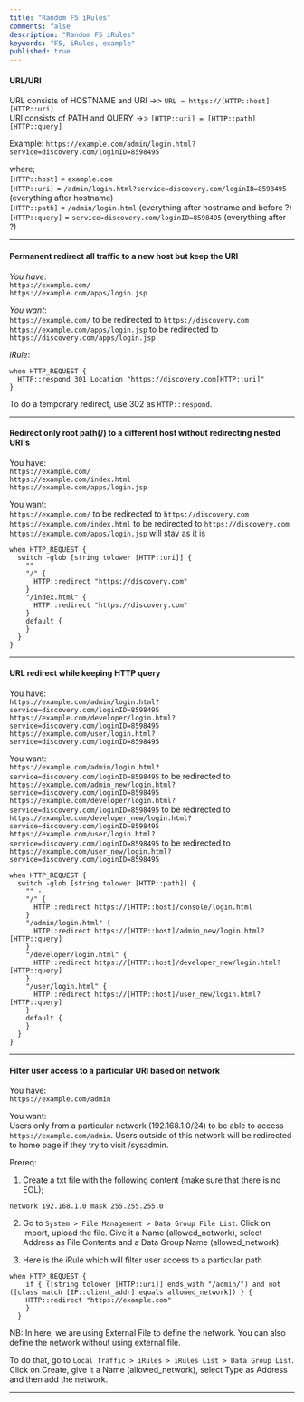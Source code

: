 ```yaml
---
title: "Random F5 iRules"
comments: false
description: "Random F5 iRules"
keywords: "F5, iRules, example"
published: true
---
```


#### URL/URI  
URL consists of HOSTNAME and URI ->> `URL = https://[HTTP::host][HTTP::uri]`  
URI consists of PATH and QUERY ->> `[HTTP::uri] = [HTTP::path][HTTP::query]`  

Example: `https://example.com/admin/login.html?service=discovery.com/loginID=8598495`  

where;  
`[HTTP::host]` = `example.com`  
`[HTTP::uri]` = `/admin/login.html?service=discovery.com/loginID=8598495` (everything after hostname)  
`[HTTP::path]` = `/admin/login.html` (everything after hostname and before ?)  
`[HTTP::query]` = `service=discovery.com/loginID=8598495` (everything after ?)  

---

#### Permanent redirect all traffic to a new host but keep the URI  

_You have_:  
`https://example.com/`  
`https://example.com/apps/login.jsp`  

_You want_:  
`https://example.com/` to be redirected to `https://discovery.com`  
`https://example.com/apps/login.jsp` to be redirected to `https://discovery.com/apps/login.jsp`  

_iRule_:
```
when HTTP_REQUEST {
  HTTP::respond 301 Location "https://discovery.com[HTTP::uri]"
}
```
To do a temporary redirect, use 302 as `HTTP::respond`.

---

#### Redirect only root path(/) to a different host without redirecting nested URI's  

You have:  
`https://example.com/`  
`https://example.com/index.html`  
`https://example.com/apps/login.jsp`  

You want:  
`https://example.com/` to be redirected to `https://discovery.com`  
`https://example.com/index.html` to be redirected to `https://discovery.com`  
`https://example.com/apps/login.jsp` will stay as it is  

```
when HTTP_REQUEST {
  switch -glob [string tolower [HTTP::uri]] {
    "" -
    "/" {
      HTTP::redirect "https://discovery.com"
    }
    "/index.html" {
      HTTP::redirect "https://discovery.com"
    }
    default {
    }
  }
}
```

---

#### URL redirect while keeping HTTP query

You have:  
`https://example.com/admin/login.html?service=discovery.com/loginID=8598495`  
`https://example.com/developer/login.html?service=discovery.com/loginID=8598495`  
`https://example.com/user/login.html?service=discovery.com/loginID=8598495`

You want:  
`https://example.com/admin/login.html?service=discovery.com/loginID=8598495` to be redirected to `https://example.com/admin_new/login.html?service=discovery.com/loginID=8598495`  
`https://example.com/developer/login.html?service=discovery.com/loginID=8598495` to be redirected to `https://example.com/developer_new/login.html?service=discovery.com/loginID=8598495`  
`https://example.com/user/login.html?service=discovery.com/loginID=8598495` to be redirected to `https://example.com/user_new/login.html?service=discovery.com/loginID=8598495`  

```
when HTTP_REQUEST {
  switch -glob [string tolower [HTTP::path]] {
    "" -
    "/" {
      HTTP::redirect https://[HTTP::host]/console/login.html
    }
    "/admin/login.html" {
      HTTP::redirect https://[HTTP::host]/admin_new/login.html?[HTTP::query]
    }
    "/developer/login.html" {
      HTTP::redirect https://[HTTP::host]/developer_new/login.html?[HTTP::query]
    }
    "/user/login.html" {
      HTTP::redirect https://[HTTP::host]/user_new/login.html?[HTTP::query]
    }
    default {
    }
  }
}
```

---

#### Filter user access to a particular URI based on network 

You have:  
`https://example.com/admin`  

You want:  
Users only from a particular network (192.168.1.0/24) to be able to access `https://example.com/admin`. Users outside of this network will be redirected to home page if they try to visit /sysadmin. 


Prereq:
1. Create a txt file with the following content (make sure that there is no EOL);
```
network 192.168.1.0 mask 255.255.255.0
```

2. Go to `System > File Management > Data Group File List`. Click on Import, upload the file. Give it a Name (allowed_network), select Address as File Contents and a Data Group Name (allowed_network).  

3. Here is the iRule which will filter user access to a particular path
```
when HTTP_REQUEST { 
    if { ([string tolower [HTTP::uri]] ends_with "/admin/") and not ([class match [IP::client_addr] equals allowed_network]) } {
    HTTP::redirect "https://example.com"  
    } 
  }
```

NB: In here, we are using External File to define the network. You can also define the network without using external file.  

To do that, go to `Local Traffic > iRules > iRules List > Data Group List`. Click on Create, give it a Name (allowed_network), select Type as Address and then add the network.


---
